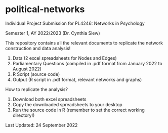 # political-networks

Individual Project Submission for PL4246: Networks in Psychology

Semester 1, AY 2022/2023 (Dr. Cynthia Siew)

This repository contains all the relevant documents to replicate the network construction and data analysis!

1. Data (2 excel spreadsheets for Nodes and Edges)
2. Parliamentary Questions (compiled in .pdf format from January 2022 to August 2022)
3. R Script (source code)
4. Output (R script in .pdf format, relevant networks and graphs)

How to replicate the analysis?
1. Download both excel spreadsheets
2. Copy the downloaded spreadsheets to your desktop
3. Run the source code in R (remember to set the correct working directory!)

Last Updated: 24 September 2022
